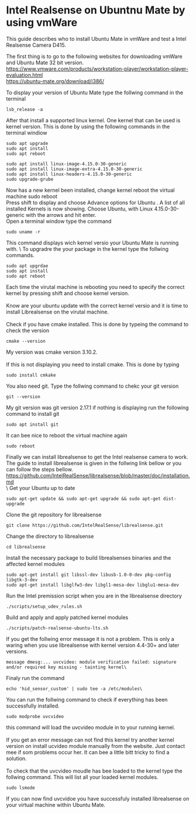 # Intel Realsense on Ubuntnu Mate by using vmWare

This guide describes who to install Ubuntu Mate in vmWare and test a Intel Realsense Camera D415.

The first thing is to go to the following websites for downloading vmWare and Ubuntu Mate 32 bit version. 
<https://www.vmware.com/products/workstation-player/workstation-player-evaluation.html>\
<https://ubuntu-mate.org/download/i386/>

To display your version of Ubuntu Mate type the follwing command in the terminal
```
lsb_release -a
```

After that install a supported linux kernel. One kernel that can be used is kernel version.
This is done by using the following commands in the terminal windiow
```
sudo apt upgrade
sudo apt install
sudo apt reboot
```
```
sudo apt install linux-image-4.15.0-30-generic
sudo apt install linux-image-extra-4.15.0-30-generic
sudo apt install linux-headers-4.15.0-30-generic
sudo upgrade-grube
```
Now has a new kernel been installed, change kernel reboot the virtual machine
sudo reboot
\
Press shift to display and choose Advance options for Ubuntu . A list of all installed Kernels is now showing.
Choose Ubuntu, with Linux 4.15.0-30-generic with the arrows and hit enter.
\
Open a terminal window type the command
```
sudo uname -r
```
This command displays wich kernel versio your Ubuntu Mate is running with.
\\
To upgradre the your package in the kernel type the follwing commands.
```
sudo apt upgrdae
sudo apt install
sudo apt reboot
```
Each time the virutal machine is rebooting you need to specify the correct kernel by pressing shift and choose kernel version.\
\
Know are your ubuntu update with the correct kernel versio and it is time to install Librealsense on the virutal machine.\
\
Check if you have cmake installed. This is done by typeing the command to check the version
```
cmake --version
```
My version was cmake version 3.10.2.\
\
If this is not displaying you need to install cmake. This is done by typing
```
sudo install cmkake
```
You also need git. Type the follwing command to chekc your git version
```
git --version
```
My git version was git version 2.17.1 if nothing is displaying run the following command to install git
```
sudo apt install git
```
It can bee nice to reboot the virtual machine again
```
sudo reboot
```
Finally we can install librealsense to get the Intel realsense camera to work.\
The guide to install librealsense is given in the follwing link bellow or you can follow the steps bellow.\
<https://github.com/IntelRealSense/librealsense/blob/master/doc/installation.md>\
\\
Get your Ubuntu up to date
```
sudo apt-get update && sudo apt-get upgrade && sudo apt-get dist-upgrade
```
Clone the git repository for librealsense
```
git clone https://github.com/IntelRealSense/librealsense.git
```
Change the directory to librealsense
```
cd librealsense
```
Install the necessary package to build librealsenses binaries and the affected kernel modules
```
sudo apt-get install git libssl-dev libusb-1.0-0-dev pkg-config libgtk-3-dev
sudo apt-get install libglfw3-dev libgl1-mesa-dev libglu1-mesa-dev
```
Run the Intel premission script when you are in the librealsense directory
```
./scripts/setup_udev_rules.sh
```
Build and apply and apply patched kernel modules
```
./scripts/patch-realsense-ubuntu-lts.sh
```
If you get the follwing error message it is not a problem. This is only a waring when you use librealsense with kernel version 4.4-30+ and later versions.
```
message dmesg:... uvcvideo: module verification failed: signature and/or required key missing - tainting kernel\	
```
Finaly run the command
```
echo 'hid_sensor_custom' | sudo tee -a /etc/modules\
```
You can run the follwing command to check if everything has been successfully installed.
```
sudo modprobe uvcvideo
```
this command will load the uvcvideo module in to your running kernel.\
\
If you get an error message can not find this kernel try another kernel version on install ucvideo module manually from the website. Just contact mee if som problems occur her. It can bee a little bitt tricky to find a solution.\
\
To check that the uvcvideo moudle has bee loaded to the kernel type the follwing command. This will list all your loaded kernel modules.
```
sudo lsmode
```
If you can now find uvcvidoe you have successfuly installed librealsense on your virtual machine within Ubuntu Mate.












